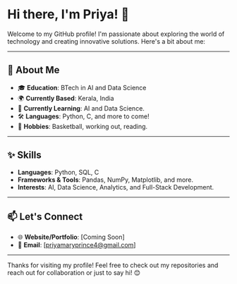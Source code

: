 # Hi there, I'm Priya! 👋

Welcome to my GitHub profile! I'm passionate about exploring the world of technology and creating innovative solutions. Here's a bit about me:

---

## 🚀 About Me

- 🎓 **Education**: BTech in AI and Data Science
- 🌍 **Currently Based**: Kerala, India
- 🌱 **Currently Learning**: AI and Data Science.
- 🛠️ **Languages**: Python, C, and more to come!
- 🏀 **Hobbies**: Basketball, working out, reading.

---

## ✨ Skills

- **Languages**: Python, SQL, C
- **Frameworks & Tools**: Pandas, NumPy, Matplotlib, and more.
- **Interests**: AI, Data Science, Analytics, and Full-Stack Development.

---

## 📫 Let's Connect

- 🌐 **Website/Portfolio**: [Coming Soon]
- 📧 **Email**: [priyamaryprince4@gmail.com]


---
Thanks for visiting my profile! Feel free to check out my repositories and reach out for collaboration or just to say hi! 😊

